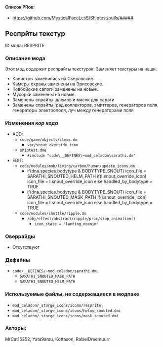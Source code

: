 

#### Список PRов:

- https://github.com/MysticalFaceLesS/Shiptest/pulls/#####
<!--
  Ссылки на PRы, связанные с модом:
  - Создание
  - Большие изменения
-->

<!-- Название мода. Не важно на русском или на английском. -->
## Респрйты текстур

ID мода: RESPRITE
<!--
  Название модпака прописными буквами, СОЕДИНЁННЫМИ_ПОДЧЁРКИВАНИЕМ,
  которое ты будешь использовать для обозначения файлов.
-->

### Описание мода

Этот мод содержит респрайты текстурок. Заменяет текстуры на наши.
- Канистры заменились на Сьеровские.
- Камеры охраны заменены на Эрисовские.
- Ковбойские сапоги заменены на новые.
- Мусорки заменены на новые.
- Заменены спрайты шлемов и масок для сарати
- Заменены спрайты, рад коллекторов, эмиттеров, генераторов поля, генераторы электрополя, луч между генераторами поля
<!--
  Что он делает, что добавляет: что, куда, зачем и почему - всё здесь.
  А также любая полезная информация.
-->

### Изменения *кор кода*

- ADD:
  - `code/game/objects/items.dm`
    - `var/snout_override_icon`
  - `shiptest.dme`
    - `#include "code\__DEFINES\~mod_celadon\sarathi.dm"`
- EDIT:
  - `code/modules/mob/living/carbon/human/update_icons.dm`
    - if(dna.species.bodytype & BODYTYPE_SNOUT)
			icon_file = SARATHI_SNOUTED_HELM_PATH
			if(I.snout_override_icon)
				icon_file = I.snout_override_icon
			else
				handled_by_bodytype = TRUE
	- if(dna.species.bodytype & BODYTYPE_SNOUT)
				icon_file = SARATHI_SNOUTED_MASK_PATH
				if(I.snout_override_icon)
					icon_file = I.snout_override_icon
			else
				handled_by_bodytype = TRUE
  - `code/modules/shuttle/ripple.dm`
    - `/obj/effect/abstract/ripple/proc/stop_animation()`
	   - `icon_state = "landing_noanim"`
<!--
  Если вы редактировали какие-либо процедуры или переменные в кор коде,
  они должны быть указаны здесь.
  Нужно указать и файл, и процедуры/переменные.

  Изменений нет - напиши "Отсутствуют"
-->

### Оверрайды

- Отсутствуют
<!--
  Если ты добавлял новый модульный оверрайд, его нужно указать здесь.
  Здесь указываются оверрайды в твоём моде и папке `_master_files`

  Изменений нет - напиши "Отсутствуют"
-->

### Дефайны

- `code/__DEFINES/~mod_celadon/sarathi.dm`:
  - `SARATHI_SNOUTED_MASK_PATH`
  - `SARATHI_SNOUTED_HELM_PATH`
<!--
  Если требовалось добавить какие-либо дефайны, укажи файлы,
  в которые ты их добавил, а также перечисли имена.
  И то же самое, если ты используешь дефайны, определённые другим модом.

  Не используешь - напиши "Отсутствуют"
-->

### Используемые файлы, не содержащиеся в модпаке

- `mod_celadon/_storge_icons/icons/resprite`
- `mod_celadon/_storge_icons/icons/helms_snouted.dmi`
- `mod_celadon/_storge_icons/icons/mask_snouted.dmi`
<!--
  Будь то немодульный файл или модульный файл, который не содержится в папке,
  принадлежащей этому конкретному моду, он должен быть упомянут здесь.
  Хорошими примерами являются иконки или звуки, которые используются одновременно
  несколькими модулями, или что-либо подобное.
-->

### Авторы:

MrCat15352, Yata9arsu, Kottason, RalseiDreemuurr
<!--
  Здесь находится твой никнейм
  Если работал совместно - никнеймы тех, кто помогал.
  В случае порта чего-либо должна быть ссылка на источник.
-->

